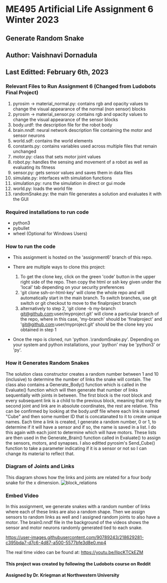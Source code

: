 # ME495 Artificial Life Assignment 6 Winter 2023

## Generate Random Snake
## Author: Vaishnavi Dornadula
## Last Editted: February 6th, 2023

### Relevant Files to Run Assignment 6 (Changed from Ludobots Final Project)
1. pyrosim -> material_normal.py: contains rgb and opacity values to change the visual appearance of the normal (non sensor) blocks
2. pyrosim -> material_sensor.py: contains rgb and opacity values to change the visual appearance of the sensor blocks
3. body.urdf: the description file for the robot body
4. brain.nndf: neural network description file containing the motor and sensor neurons
5. world.sdf: contains the world elements
6. constants.py: contains variables used across multiple files that remain unchanged 
7. motor.py: class that sets motor joint values
8. robot.py: handles the sensing and movement of a robot as well as evaluating its fitness
9. sensor.py: gets sensor values and saves them in data files
10. simulate.py: interfaces with simulation functions
11. simulation.py: runs the simulation in direct or gui mode
12. world.py: loads the world file 
13. randomSnake.py: the main file generates a solution and evaluates it with the GUI

### Required installations to run code
- python3
- pybullet
- wheel (Optional for Windows Users)

### How to run the code
- This assignment is hosted on the 'assignment6' branch of this repo.
- There are multiple ways to clone this project:
    1. To get the clone key, click on the green 'code' button in the upper right side of the repo. Then copy the html or ssh key given under the 'local' tab depending on your security preferences
    2. 'git clone ssh-or-html-key' will clone the whole repo and will automatically start in the main branch. To switch branches, use git switch or git checkout to move to the finalproject branch
    3. alternatively to step 2, 'git clone -b my-branch git@github.com:user/myproject.git' will clone a particular branch of the repo, where in this case, 'my-branch' should be 'finalproject' and 'git@github.com:user/myproject.git' should be the clone key you obtained in step 1

- Once the repo is cloned, run 'python .\randomSnake.py'. Depending on your system and python installations, your 'python' may be 'python3' or 'py'.

### How it Generates Random Snakes
The solution class constructor creates a random number between 1 and 10 (inclusive) to determine the number of links the snake will contain. The class also contains a Generate_Body() function which is called in the Evaluate() function which will then generate that number of links sequentially with joints in between. The first block is the root block and every subsequent link is a child to the previous block, meaning that only the second joint and link are in absolute coordinates, the rest are relative. This can be confirmed by looking at the body.urdf file where each link is named "Cube" and then some number ID that is concatanated to it to create unique names. Each time a link is created, I generate a random number, 0 or 1, to determine if it will have a sensor and if so, the name is saved in a list. I do this again with each joint to determine which will have motors. These lists are then used in the Generate_Brain() function called in Evaluate() to assign the sensors, motors, and synapses. I also editted pyrosim's Send_Cube() function to take a parameter indicating if it is a sensor or not so I can change its material to reflect that.

### Diagram of Joints and Links
This diagram shows how the links and joints are related for a four body snake for the x dimension. 
![block_relations](https://user-images.githubusercontent.com/90789243/218628878-37fb11a3-b796-45ad-8a9a-24e243989fc5.png)

### Embed Video 
In this assignment, we generate snakes with a random number of links where each of these links are also a random shape. Then we assign sensors to random links as well and I assigned random joints to also have a motor. The brain0.nndf file in the background of the videos shows the sensor and motor neurons randomly generated tied to each snake.

https://user-images.githubusercontent.com/90789243/218629281-c395bda7-d7c6-4d87-a500-5577bfe3d8e0.mp4

The real time video can be found at: https://youtu.be/IIpcKTCkEZM

#### This project was created by following the Ludobots course on Reddit
#### Assigned by Dr. Kriegman at Northwestern University
